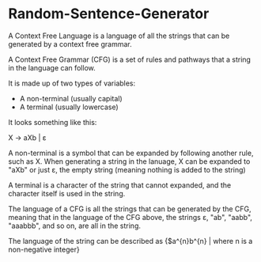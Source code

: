 # Random-Sentence-Generator

A Context Free Language is a language of all the strings that can be generated by a context free grammar.

A Context Free Grammar (CFG) is a set of rules and pathways that a string in the language can follow.

It is made up of two types of variables:
* A non-terminal (usually capital)
* A terminal (usually lowercase)

It looks something like this:

X -> aXb | ɛ

A non-terminal is a symbol that can be expanded by following another rule, such as X. When generating a string in the lanuage, X can be expanded to "aXb" or just ɛ, the empty string (meaning nothing is added to the string)

A terminal is a character of the string that cannot expanded, and the character itself is used in the string.

The language of a CFG is all the strings that can be generated by the CFG, meaning that in the language of the CFG above, the strings ɛ, "ab", "aabb", "aaabbb", and so on, are all in the string.

The language of the string can be described as {$a^{n}b^{n} | where n is a non-negative integer}
